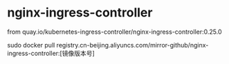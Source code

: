# nginx-ingress-controller
from quay.io/kubernetes-ingress-controller/nginx-ingress-controller:0.25.0

sudo docker pull registry.cn-beijing.aliyuncs.com/mirror-github/nginx-ingress-controller:[镜像版本号]
